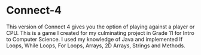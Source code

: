 # Connect-4
This version of Connect 4 gives you the option of playing against a player or CPU. This is a game I created for my culminating project in Grade 11 for Intro to Computer Science. I used my knowledge of Java and implemented If Loops, While Loops, For Loops, Arrays, 2D Arrays, Strings and Methods.

